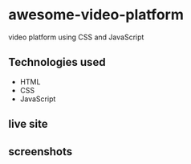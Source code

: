 # awesome-video-platform

video platform using CSS and JavaScript


## Technologies used

* HTML
* CSS
* JavaScript

## live site 


## screenshots
